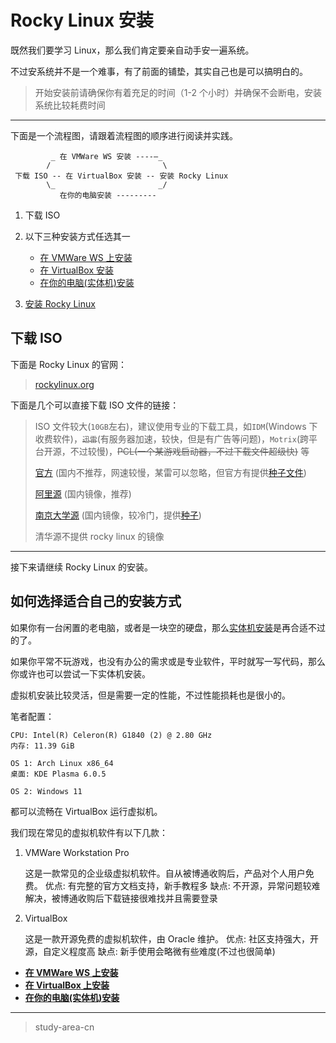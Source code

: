 # Rocky Linux 安装

既然我们要学习 Linux，那么我们肯定要亲自动手安一遍系统。

不过安系统并不是一个难事，有了前面的铺垫，其实自己也是可以搞明白的。

> 开始安装前请确保你有着充足的时间（1-2 个小时）并确保不会断电，安装系统比较耗费时间

---

下面是一个流程图，请跟着流程图的顺序进行阅读并实践。

```text
         _ 在 VMWare WS 安装 ----—_
        /                         \
 下载 ISO -- 在 VirtualBox 安装 -- 安装 Rocky Linux
        \_                       _/
           在你的电脑安装 ---------
```

1. 下载 ISO
2. 以下三种安装方式任选其一

   - [在 VMWare WS 上安装](./install_rocky_linux/install_in_vmware.md)
   - [在 VirtualBox 安装](./install_rocky_linux/install_in_vbox.md)
   - [在你的电脑(实体机)安装](./install_rocky_linux/install_in_your_pc.md)

3. [安装 Rocky Linux](./install_rocky_linux/install_rocky_linux.md)

## 下载 ISO

下面是 Rocky Linux 的官网：

> [rockylinux.org](https://rockylinux.org/zh_CN)

下面是几个可以直接下载 ISO 文件的链接：

> ISO 文件较大(`10GB`左右)，建议使用专业的下载工具，如`IDM`(Windows 下收费软件)，~~`迅雷`~~(有服务器加速，较快，但是有广告等问题)，`Motrix`(跨平台开源，不过较慢)，~~PCL(一个某游戏启动器，不过下载文件超级快)~~ 等
>
> [官方](https://download.rockylinux.org/pub/rocky/9/isos/x86_64/Rocky-9.4-x86_64-dvd.iso) (国内不推荐，网速较慢，某雷可以忽略，但官方有提供[种子文件](https://download.rockylinux.org/pub/rocky/9/isos/x86_64/Rocky-9.4-x86_64-dvd.torrent))
>
> [阿里源](https://mirrors.aliyun.com/rockylinux/9/isos/x86_64/Rocky-9-latest-x86_64-dvd.iso) (国内镜像，推荐)
>
> [南京大学源](https://mirror.nju.edu.cn/rocky/9.4/isos/x86_64/Rocky-x86_64-dvd.iso) (国内镜像，较冷门，提供[种子](https://mirror.nju.edu.cn/rocky/9.4/isos/x86_64/Rocky-9.4-x86_64-dvd.torrent))
>
> 清华源不提供 rocky linux 的镜像

---

接下来请继续 Rocky Linux 的安装。

## 如何选择适合自己的安装方式

如果你有一台闲置的老电脑，或者是一块空的硬盘，那么[实体机安装](./install_rocky_linux/install_in_your_pc.md)是再合适不过的了。

如果你平常不玩游戏，也没有办公的需求或是专业软件，平时就写一写代码，那么你或许也可以尝试一下实体机安装。

虚拟机安装比较灵活，但是需要一定的性能，不过性能损耗也是很小的。

笔者配置：

```text
CPU: Intel(R) Celeron(R) G1840 (2) @ 2.80 GHz
内存: 11.39 GiB

OS 1: Arch Linux x86_64
桌面: KDE Plasma 6.0.5

OS 2: Windows 11
```

都可以流畅在 VirtualBox 运行虚拟机。

我们现在常见的虚拟机软件有以下几款：

1. VMWare Workstation Pro

   这是一款常见的企业级虚拟机软件。自从被博通收购后，产品对个人用户免费。
   优点: 有完整的官方文档支持，新手教程多
   缺点: 不开源，异常问题较难解决，被博通收购后下载链接很难找并且需要登录

2. VirtualBox

   这是一款开源免费的虚拟机软件，由 Oracle 维护。
   优点: 社区支持强大，开源，自定义程度高
   缺点: 新手使用会略微有些难度(不过也很简单)

- **[在 VMWare WS 上安装](./install_rocky_linux/install_in_vmware.md)**
- **[在 VirtualBox 上安装](./install_rocky_linux/install_in_vbox.md)**
- **[在你的电脑(实体机)安装](./install_rocky_linux/install_in_your_pc.md)**

---

> study-area-cn
